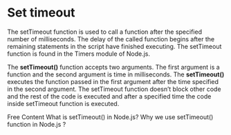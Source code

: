 # Set timeout

The setTimeout function is used to call a function after the specified number of milliseconds. The delay of the called function begins after the remaining statements in the script have finished executing. The setTimeout function is found in the Timers module of Node.js.

The **setTimeout()** function accepts two arguments. The first argument is a function and the second argument is time in milliseconds. The **setTimeout()** executes the function passed in the first argument after the time specified in the second argument. The setTimeout function doesn’t block other code and the rest of the code is executed and after a specified time the code inside setTimeout function is executed.

<ResourceGroupTitle>Free Content</ResourceGroupTitle>
<BadgeLink colorScheme='yellow' badgeText='Read' href='https://www.educative.io/answers/what-is-settimeout-in-nodejs'>What is setTimeout() in Node.js?</BadgeLink>
<BadgeLink colorScheme='yellow' badgeText='Read' href='https://www.geeksforgeeks.org/why-we-use-settimeout-function-in-node-js/'>Why we use setTimeout() function in Node.js ?</BadgeLink>
